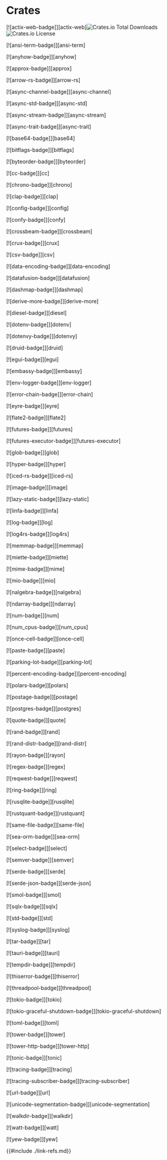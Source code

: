 # Crates

  [![actix-web-badge]][actix-web]![Crates.io Total Downloads](https://img.shields.io/crates/d/actix-web)![Crates.io License](https://img.shields.io/crates/l/actix-web)

[![ansi-term-badge]][ansi-term]

  [![anyhow-badge]][anyhow]

  [![approx-badge]][approx]

  [![arrow-rs-badge]][arrow-rs]

  [![async-channel-badge]][async-channel]

  [![async-std-badge]][async-std]

  [![async-stream-badge]][async-stream]

  [![async-trait-badge]][async-trait]

[![base64-badge]][base64]

[![bitflags-badge]][bitflags]

[![byteorder-badge]][byteorder]

[![cc-badge]][cc]

[![chrono-badge]][chrono]

  [![clap-badge]][clap]

  [![config-badge]][config]

  [![confy-badge]][confy]

[![crossbeam-badge]][crossbeam]

  [![crux-badge]][crux]

[![csv-badge]][csv]

[![data-encoding-badge]][data-encoding]

  [![datafusion-badge]][datafusion]

  [![dashmap-badge]][dashmap]

  [![derive-more-badge]][derive-more]

  [![diesel-badge]][diesel]

[![dotenv-badge]][dotenv]

[![dotenvy-badge]][dotenvy]

[![druid-badge]][druid]

[![egui-badge]][egui]

  [![embassy-badge]][embassy]

[![env-logger-badge]][env-logger]

[![error-chain-badge]][error-chain]

[![eyre-badge]][eyre]

[![flate2-badge]][flate2]

[![futures-badge]][futures]

[![futures-executor-badge]][futures-executor]

[![glob-badge]][glob]

[![hyper-badge]][hyper]

[![iced-rs-badge]][iced-rs]

[![image-badge]][image]

[![lazy-static-badge]][lazy-static]

[![linfa-badge]][linfa]

[![log-badge]][log]

[![log4rs-badge]][log4rs]

[![memmap-badge]][memmap]

[![miette-badge]][miette]

[![mime-badge]][mime]

  [![mio-badge]][mio]

[![nalgebra-badge]][nalgebra]

[![ndarray-badge]][ndarray]

[![num-badge]][num]

[![num_cpus-badge]][num_cpus]

[![once-cell-badge]][once-cell]

[![paste-badge]][paste]

[![parking-lot-badge]][parking-lot]

[![percent-encoding-badge]][percent-encoding]

[![polars-badge]][polars]

[![postage-badge]][postage]

[![postgres-badge]][postgres]

[![quote-badge]][quote]

[![rand-badge]][rand]

[![rand-distr-badge]][rand-distr]

[![rayon-badge]][rayon]

[![regex-badge]][regex]

[![reqwest-badge]][reqwest]

[![ring-badge]][ring]

[![rusqlite-badge]][rusqlite]

[![rustquant-badge]][rustquant]

[![same-file-badge]][same-file]

[![sea-orm-badge]][sea-orm]

[![select-badge]][select]

[![semver-badge]][semver]

[![serde-badge]][serde]

[![serde-json-badge]][serde-json]

  [![smol-badge]][smol]

[![sqlx-badge]][sqlx]

[![std-badge]][std]

[![syslog-badge]][syslog]

[![tar-badge]][tar]

[![tauri-badge]][tauri]

[![tempdir-badge]][tempdir]

[![thiserror-badge]][thiserror]

[![threadpool-badge]][threadpool]

[![tokio-badge]][tokio]

[![tokio-graceful-shutdown-badge]][tokio-graceful-shutdown]

[![toml-badge]][toml]

[![tower-badge]][tower]

[![tower-http-badge]][tower-http]

[![tonic-badge]][tonic]

[![tracing-badge]][tracing]

[![tracing-subscriber-badge]][tracing-subscriber]

[![url-badge]][url]

[![unicode-segmentation-badge]][unicode-segmentation]

[![walkdir-badge]][walkdir]

[![watt-badge]][watt]

[![yew-badge]][yew]

{{#include ./link-refs.md}}
